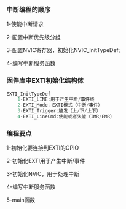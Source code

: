 ### 中断编程的顺序

1-使能中断请求

2-配置中断优先级分组

3-配置NVIC寄存器，初始化NVIC_InitTypeDef;

4-编写中断服务函数

### 固件库中EXTI初始化结构体

~~~ c
EXTI_InitTypeDef
    1-EXTI_LINE:用于产生中断/事件线
    2-EXTI_Mode：EXTI模式（中断/事件）
    3-EXTI_Trigger:触发（上/下/上下）
    4-EXTI_LineCmd:使能或者失能（IMR/EMR）
~~~

### 编程要点

1-初始化要连接到EXTI的GPIO

2-初始化EXTI用于产生中断/事件

3-初始化NVIC，用于处理中断

4-编写中断服务函数

5-main函数